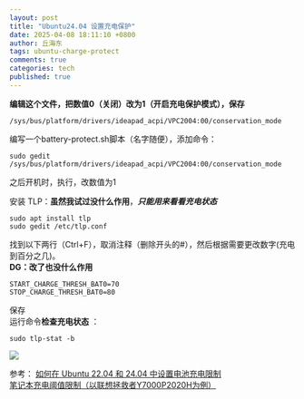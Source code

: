 ```yaml
---
layout: post
title: "Ubuntu24.04 设置充电保护"
date: 2025-04-08 18:11:10 +0800
author: 丘海东 
tags: ubuntu-charge-protect
comments: true
categories: tech
published: true
---
```

**编辑这个文件，把数值0（关闭）改为1（开启充电保护模式），保存**  

	/sys/bus/platform/drivers/ideapad_acpi/VPC2004:00/conservation_mode
	
编写一个battery-protect.sh脚本（名字随便），添加命令：  

    sudo gedit /sys/bus/platform/drivers/ideapad_acpi/VPC2004:00/conservation_mode

之后开机时，执行，改数值为1  
<!--more-->



安装 TLP：**虽然我试过没什么作用**，***只能用来看看充电状态***  

    sudo apt install tlp
    sudo gedit /etc/tlp.conf
    
找到以下两行（Ctrl+F），取消注释（删除开头的#），然后根据需要更改数字(充电到百分之几)。  
**DG：改了也没什么作用**  

	START_CHARGE_THRESH_BAT0=70
	STOP_CHARGE_THRESH_BAT0=80
	
保存  
运行命令**检查充电状态** ：  
	
	sudo tlp-stat -b
	
![](https://storage.deepin.org/thread/202303052303521160_image.png)  

参考：
[如何在 Ubuntu 22.04 和 24.04 中设置电池充电限制](https://cn.linux-terminal.com/?p=7554)  
[笔记本充电阈值限制（以联想拯救者Y7000P2020H为例）](https://bbs.deepin.org/post/253376)  

